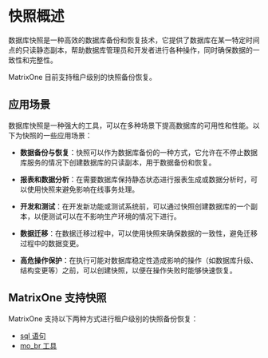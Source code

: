 # 快照概述

数据库快照是一种高效的数据库备份和恢复技术，它提供了数据库在某一特定时间点的只读静态副本，帮助数据库管理员和开发者进行各种操作，同时确保数据的一致性和完整性。

MatrixOne 目前支持租户级别的快照备份恢复。

## 应用场景

数据库快照是一种强大的工具，可以在多种场景下提高数据库的可用性和性能。以下为快照的一些应用场景：

- **数据备份与恢复**：快照可以作为数据库备份的一种方式，它允许在不停止数据库服务的情况下创建数据库的只读副本，用于数据备份和恢复。

- **报表和数据分析**：在需要数据库保持静态状态进行报表生成或数据分析时，可以使用快照来避免影响在线事务处理。

- **开发和测试**：在开发新功能或测试系统前，可以通过快照创建数据库的一个副本，以便测试可以在不影响生产环境的情况下进行。

- **数据迁移**：在数据迁移过程中，可以使用快照来确保数据的一致性，避免迁移过程中的数据变更。

- **高危操作保护**：在执行可能对数据库稳定性造成影响的操作（如数据库升级、结构变更等）之前，可以创建快照，以便在操作失败时能够快速恢复。

## MatrixOne 支持快照

MatrixOne 支持以下两种方式进行租户级别的快照备份恢复：

- [sql 语句](sql-snapshot.md)
- [mo_br 工具](mo-backup-snapshot.md)
